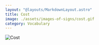 ```yaml
---
layout: "@layouts/MarkdownLayout.astro"
title: Cost
image: ./assets/images-of-signs/cost.gif
category: Vocabulary
---
```


![Cost](@signs/cost.gif)
